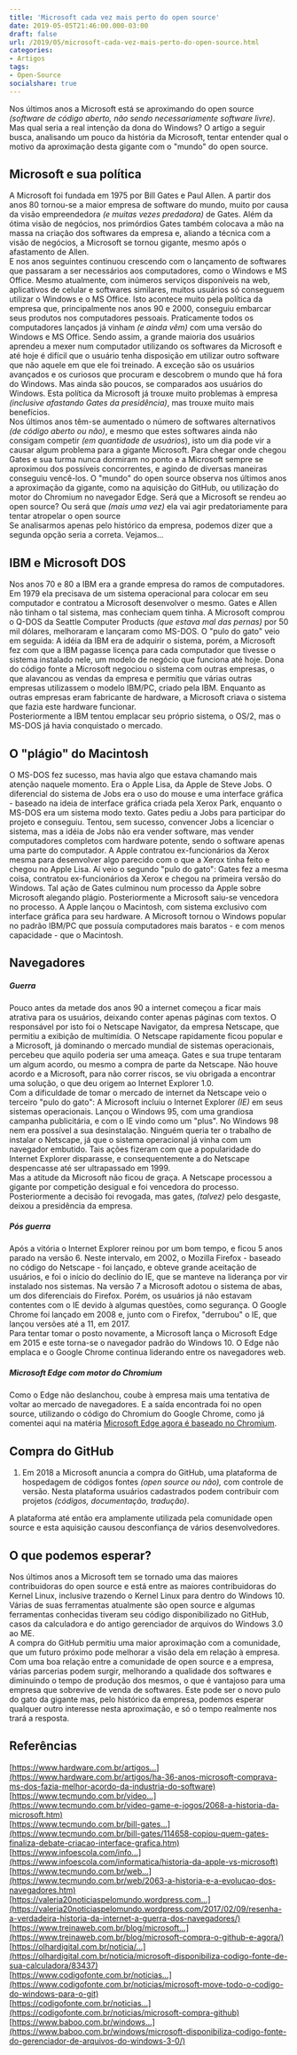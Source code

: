 ```yaml
---
title: 'Microsoft cada vez mais perto do open source'
date: 2019-05-05T21:46:00.000-03:00
draft: false
url: /2019/05/microsoft-cada-vez-mais-perto-do-open-source.html
categories:
- Artigos
tags: 
- Open-Source
socialshare: true
---
```


Nos últimos anos a Microsoft está se aproximando do open source _(software de código aberto, não sendo necessariamente software livre)_. Mas qual seria a real intenção da dona do Windows? O artigo a seguir busca, analisando um pouco da história da Microsoft, tentar entender qual o motivo da aproximação desta gigante com o "mundo" do open source.

<!--more-->

## Microsoft e sua política

A Microsoft foi fundada em 1975 por Bill Gates e Paul Allen. A partir dos anos 80 tornou-se a maior empresa de software do mundo, muito por causa da visão empreendedora _(e muitas vezes predadora)_ de Gates. Além da ótima visão de negócios, nos primórdios Gates também colocava a mão na massa na criação dos softwares da empresa e, aliando a técnica com a visão de negócios, a Microsoft se tornou gigante, mesmo após o afastamento de Allen.  
E nos anos seguintes continuou crescendo com o lançamento de softwares que passaram a ser necessários aos computadores, como o Windows e MS Office. Mesmo atualmente, com inúmeros serviços disponíveis na web, aplicativos de celular e softwares similares, muitos usuários só conseguem utilizar o Windows e o MS Office. Isto acontece muito pela política da empresa que, principalmente nos anos 90 e 2000, conseguiu embarcar seus produtos nos computadores pessoais. Praticamente todos os computadores lançados já vinham _(e ainda vêm)_ com uma versão do Windows e MS Office. Sendo assim, a grande maioria dos usuários aprendeu a mexer num computador utilizando os softwares da Microsoft e até hoje é difícil que o usuário tenha disposição em utilizar outro software que não aquele em que ele foi treinado. A exceção são os usuários avançados e os curiosos que procuram e descobrem o mundo que há fora do Windows. Mas ainda são poucos, se comparados aos usuários do Windows. Esta política da Microsoft já trouxe muito problemas à empresa _(inclusive afastando Gates da presidência)_, mas trouxe muito mais benefícios.  
Nos últimos anos têm-se aumentado o número de softwares alternativos _(de código aberto ou não)_, e mesmo que estes softwares ainda não consigam competir _(em quantidade de usuários_), isto um dia pode vir a causar algum problema para a gigante Microsoft. Para chegar onde chegou Gates e sua turma nunca dormiram no ponto e a Microsoft sempre se aproximou dos possíveis concorrentes, e agindo de diversas maneiras conseguiu vencê-los. O "mundo" do open source observa nos últimos anos a aproximação da gigante, como na aquisição do GitHub, ou utilização do motor do Chromium no navegador Edge. Será que a Microsoft se rendeu ao open source? Ou será que _(mais uma vez)_ ela vai agir predatoriamente para tentar atropelar o open source  
Se analisarmos apenas pelo histórico da empresa, podemos dizer que a segunda opção seria a correta. Vejamos...

  

## IBM e Microsoft DOS

Nos anos 70 e 80 a IBM era a grande empresa do ramos de computadores. Em 1979 ela precisava de um sistema operacional para colocar em seu computador e contratou a Microsoft desenvolver o mesmo. Gates e Allen não tinham o tal sistema, mas conheciam quem tinha. A Microsoft comprou o Q-DOS da Seattle Computer Products _(que estava mal das pernas)_ por 50 mil dólares, melhoraram e lançaram como MS-DOS. O "pulo do gato" veio em seguida: A idéia da IBM era de adquirir o sistema, porém, a Microsoft fez com que a IBM pagasse licença para cada computador que tivesse o sistema instalado nele, um modelo de negócio que funciona até hoje. Dona do código fonte a Microsoft negociou o sistema com outras empresas, o que alavancou as vendas da empresa e permitiu que várias outras empresas utilizassem o modelo IBM/PC, criado pela IBM. Enquanto as outras empresas eram fabricante de hardware, a Microsoft criava o sistema que fazia este hardware funcionar.  
Posteriormente a IBM tentou emplacar seu próprio sistema, o OS/2, mas o MS-DOS já havia conquistado o mercado.

  

## O "plágio" do Macintosh

O MS-DOS fez sucesso, mas havia algo que estava chamando mais atenção naquele momento. Era o Apple Lisa, da Apple de Steve Jobs. O diferencial do sistema de Jobs era o uso do mouse e uma interface gráfica - baseado na ideia de interface gráfica criada pela Xerox Park, enquanto o MS-DOS era um sistema modo texto. Gates pediu a Jobs para participar do projeto e conseguiu. Tentou, sem sucesso, convencer Jobs a licenciar o sistema, mas a idéia de Jobs não era vender software, mas vender computadores completos com hardware potente, sendo o software apenas uma parte do computador. A Apple contratou ex-funcionários da Xerox mesma para desenvolver algo parecido com o que a Xerox tinha feito e chegou no Apple Lisa. Aí veio o segundo "pulo do gato": Gates fez a mesma coisa, contratou ex-funcionários da Xerox e chegou na primeira versão do Windows. Tal ação de Gates culminou num processo da Apple sobre Microsoft alegando plágio. Posteriormente a Microsoft saiu-se vencedora no processo. A Apple lançou o Macintosh, com sistema exclusivo com interface gráfica para seu hardware. A Microsoft tornou o Windows popular no padrão IBM/PC que possuía computadores mais baratos - e com menos capacidade - que o Macintosh.

  

## Navegadores

##### **Guerra**

Pouco antes da metade dos anos 90 a internet começou a ficar mais atrativa para os usuários, deixando conter apenas páginas com textos. O responsável por isto foi o Netscape Navigator, da empresa Netscape, que permitiu a exibição de multimídia. O Netscape rapidamente ficou popular e a Microsoft, já dominando o mercado mundial de sistemas operacionais, percebeu que aquilo poderia ser uma ameaça. Gates e sua trupe tentaram um algum acordo, ou mesmo a compra de parte da Netscape. Não houve acordo e a Microsoft, para não correr riscos, se viu obrigada a encontrar uma solução, o que deu origem ao Internet Explorer 1.0.  
Com a dificuldade de tomar o mercado de internet da Netscape veio o terceiro "pulo do gato": A Microsoft incluiu o Internet Explorer _(IE)_ em seus sistemas operacionais. Lançou o Windows 95, com uma grandiosa campanha publicitária, e com o IE vindo como um "plus". No Windows 98 nem era possível a sua desinstalação. Ninguém queria ter o trabalho de instalar o Netscape, já que o sistema operacional já vinha com um navegador embutido. Tais ações fizeram com que a popularidade do Internet Explorer disparasse, e consequentemente a do Netscape despencasse até ser ultrapassado em 1999.  
Mas a atitude da Microsoft não ficou de graça. A Netscape processou a gigante por competição desigual e foi vencedora do processo. Posteriormente a decisão foi revogada, mas gates, _(talvez)_ pelo desgaste, deixou a presidência da empresa.  

##### **Pós guerra**

Após a vitória o Internet Explorer reinou por um bom tempo, e ficou 5 anos parado na versão 6. Neste intervalo, em 2002, o Mozilla Firefox - baseado no código do Netscape - foi lançado, e obteve grande aceitação de usuários, e foi o início do declínio do IE, que se manteve na liderança por vir instalado nos sistemas. Na versão 7 a Microsoft adotou o sistema de abas, um dos diferenciais do Firefox. Porém, os usuários já não estavam contentes com o IE devido à algumas questões, como segurança. O Google Chrome foi lançado em 2008 e, junto com o Firefox, "derrubou" o IE, que lançou versões até a 11, em 2017.  
Para tentar tomar o posto novamente, a Microsoft lança o Microsoft Edge em 2015 e este torna-se o navegador padrão do Windows 10. O Edge não emplaca e o Google Chrome continua liderando entre os navegadores web.  

##### **Microsoft Edge com motor do Chromium**

Como o Edge não deslanchou, coube à empresa mais uma tentativa de voltar ao mercado de navegadores. E a saída encontrada foi no open source, utilizando o código do Chromium do Google Chrome, como já comentei aqui na matéria [Microsoft Edge agora é baseado no Chromium](https://info.wsouza.com.br/2019/03/microsoft-edge-agora-e-baseado-no-chromium.html?utm_medium=referral).

  

## Compra do GitHub

1.  Em 2018 a Microsoft anuncia a compra do GitHub, uma plataforma de hospedagem de códigos fontes _(open source ou não),_ com controle de versão. Nesta plataforma usuários cadastrados podem contribuir com projetos _(códigos, documentação, tradução)_.

A plataforma até então era amplamente utilizada pela comunidade open source e esta aquisição causou desconfiança de vários desenvolvedores.

  

## O que podemos esperar?

Nos últimos anos a Microsoft tem se tornado uma das maiores contribuidoras do open source e está entre as maiores contribuidoras do Kernel Linux, inclusive trazendo o Kernel Linux para dentro do Windows 10. Várias de suas ferramentas atualmente são open source  e algumas ferramentas conhecidas tiveram seu código disponibilizado no GitHub, casos da calculadora e do antigo gerenciador de arquivos do Windows 3.0 ao ME.  
A compra do GitHub permitiu uma maior aproximação com a comunidade, que um futuro próximo pode melhorar a visão dela em relação à empresa. Com uma boa relação entre a comunidade de open source e a empresa, várias parcerias podem surgir, melhorando a qualidade dos softwares e diminuindo o tempo de produção dos mesmos, o que é vantajoso para uma empresa que sobrevive de venda de softwares. Este pode ser o novo pulo do gato da gigante mas, pelo histórico da empresa, podemos esperar qualquer outro interesse nesta aproximação, e só o tempo realmente nos trará a resposta.

  

## Referências

[https://www.hardware.com.br/artigos...](https://www.hardware.com.br/artigos/ha-36-anos-microsoft-comprava-ms-dos-fazia-melhor-acordo-da-industria-do-software)  
[https://www.tecmundo.com.br/video...](https://www.tecmundo.com.br/video-game-e-jogos/2068-a-historia-da-microsoft.htm)  
[https://www.tecmundo.com.br/bill-gates...](https://www.tecmundo.com.br/bill-gates/114658-copiou-quem-gates-finaliza-debate-criacao-interface-grafica.htm)  
[https://www.infoescola.com/info...](https://www.infoescola.com/informatica/historia-da-apple-vs-microsoft)  
[https://www.tecmundo.com.br/web...](https://www.tecmundo.com.br/web/2063-a-historia-e-a-evolucao-dos-navegadores.htm)  
[https://valeria20noticiaspelomundo.wordpress.com...](https://valeria20noticiaspelomundo.wordpress.com/2017/02/09/resenha-a-verdadeira-historia-da-internet-a-guerra-dos-navegadores/)  
[https://www.treinaweb.com.br/blog/microsoft...](https://www.treinaweb.com.br/blog/microsoft-compra-o-github-e-agora/)  
[https://olhardigital.com.br/noticia/...](https://olhardigital.com.br/noticia/microsoft-disponibiliza-codigo-fonte-de-sua-calculadora/83437)  
[https://www.codigofonte.com.br/noticias...](https://www.codigofonte.com.br/noticias/microsoft-move-todo-o-codigo-do-windows-para-o-git)  
[https://codigofonte.com.br/noticias...](https://codigofonte.com.br/noticias/microsoft-compra-github)  
[https://www.baboo.com.br/windows...](https://www.baboo.com.br/windows/microsoft-disponibiliza-codigo-fonte-do-gerenciador-de-arquivos-do-windows-3-0/)
